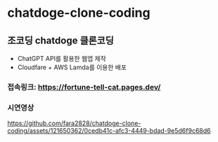# chatdoge-clone-coding
## 조코딩 chatdoge 클론코딩
 - ChatGPT API를 활용한 웹앱 제작
 - Cloudfare + AWS Lamda를 이용한 배포

### 접속링크:  https://fortune-tell-cat.pages.dev/
### 시연영상 
https://github.com/fara2828/chatdoge-clone-coding/assets/121650362/0cedb41c-afc3-4449-bdad-9e5d6f9c68d6

